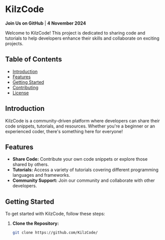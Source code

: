 # KilzCode

**Join Us on GitHub** | **4 November 2024**

Welcome to KilzCode! This project is dedicated to sharing code and tutorials to help developers enhance their skills and collaborate on exciting projects.

## Table of Contents

- [Introduction](#introduction)
- [Features](#features)
- [Getting Started](#getting-started)
- [Contributing](#contributing)
- [License](#license)

## Introduction

KilzCode is a community-driven platform where developers can share their code snippets, tutorials, and resources. Whether you're a beginner or an experienced coder, there's something here for everyone!

## Features

- **Share Code:** Contribute your own code snippets or explore those shared by others.
- **Tutorials:** Access a variety of tutorials covering different programming languages and frameworks.
- **Community Support:** Join our community and collaborate with other developers.

## Getting Started

To get started with KilzCode, follow these steps:

1. **Clone the Repository:**
   ```bash
   git clone https://github.com/KilzCode/
